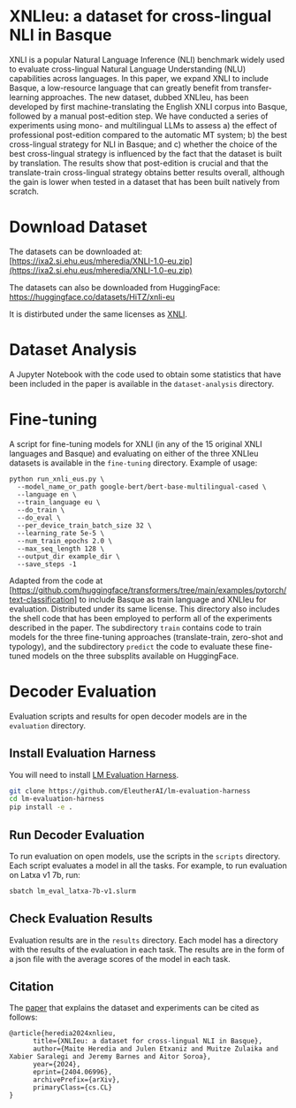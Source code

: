 # XNLIeu: a dataset for cross-lingual NLI in Basque

XNLI is a popular Natural Language Inference (NLI) benchmark widely used to evaluate cross-lingual Natural Language Understanding (NLU) capabilities across languages. In this paper, we expand XNLI to include Basque, a low-resource language that can greatly benefit from transfer-learning approaches. The new dataset, dubbed XNLIeu, has been developed by first machine-translating the English XNLI corpus into Basque, followed by a manual post-edition step. We have conducted a series of experiments using mono- and multilingual LLMs to assess a) the effect of professional post-edition compared to the automatic MT system; b) the best cross-lingual strategy for NLI in Basque; and c) whether the choice of the best cross-lingual strategy is influenced by the fact that the dataset is built by translation. The results show that post-edition is crucial and that the translate-train cross-lingual strategy obtains better results overall, although the gain is lower when tested in a dataset that has been built natively from scratch.

# Download Dataset

The datasets can be downloaded at: [https://ixa2.si.ehu.eus/mheredia/XNLI-1.0-eu.zip](https://ixa2.si.ehu.eus/mheredia/XNLI-1.0-eu.zip)

The datasets can also be downloaded from HuggingFace: https://huggingface.co/datasets/HiTZ/xnli-eu

It is distirbuted under the same licenses as [XNLI](https://github.com/facebookresearch/XNLI).

# Dataset Analysis
A Jupyter Notebook with the code used to obtain some statistics that have been included in the paper is available in the `dataset-analysis` directory.

# Fine-tuning
A script for fine-tuning models for XNLI (in any of the 15 original XNLI languages and Basque) and evaluating on either of the three XNLIeu datasets is available in the `fine-tuning` directory.
Example of usage:

```
python run_xnli_eus.py \
  --model_name_or_path google-bert/bert-base-multilingual-cased \
  --language en \
  --train_language eu \
  --do_train \
  --do_eval \
  --per_device_train_batch_size 32 \
  --learning_rate 5e-5 \
  --num_train_epochs 2.0 \
  --max_seq_length 128 \
  --output_dir example_dir \
  --save_steps -1
```

Adapted from the code at [https://github.com/huggingface/transformers/tree/main/examples/pytorch/text-classification] to include Basque as train language and XNLIeu for evaluation. Distributed under its same license.
This directory also includes the shell code that has been employed to perform all of the experiments described in the paper. The subdirectory `train` contains code to train models for the three fine-tuning approaches (translate-train, zero-shot and typology), and the subdirectory `predict` the code to evaluate these fine-tuned models on the three subsplits available on HuggingFace.

# Decoder Evaluation

Evaluation scripts and results for open decoder models are in the `evaluation` directory.

## Install Evaluation Harness

You will need to install [LM Evaluation Harness](https://github.com/EleutherAI/lm-evaluation-harness).

```bash	
git clone https://github.com/EleutherAI/lm-evaluation-harness
cd lm-evaluation-harness
pip install -e .
```

## Run Decoder Evaluation

To run evaluation on open models, use the scripts in the `scripts` directory. Each script evaluates a model in all the tasks. For example, to run evaluation on Latxa v1 7b, run:

```bash
sbatch lm_eval_latxa-7b-v1.slurm
```

## Check Evaluation Results

Evaluation results are in the `results` directory. Each model has a directory with the results of the evaluation in each task. The results are in the form of a json file with the average scores of the model in each task.

## Citation
The [paper](https://arxiv.org/abs/2404.06996) that explains the dataset and experiments can be cited as follows:
```
@article{heredia2024xnlieu,
      title={XNLIeu: a dataset for cross-lingual NLI in Basque}, 
      author={Maite Heredia and Julen Etxaniz and Muitze Zulaika and Xabier Saralegi and Jeremy Barnes and Aitor Soroa},
      year={2024},
      eprint={2404.06996},
      archivePrefix={arXiv},
      primaryClass={cs.CL}
}
```
